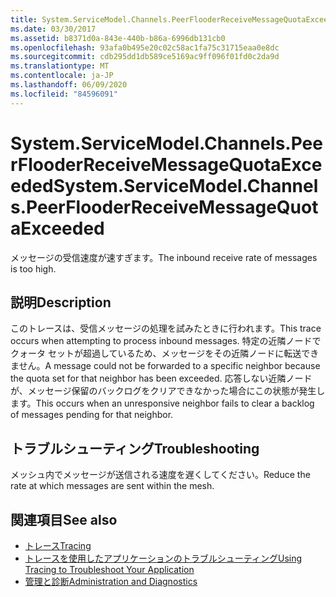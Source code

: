```yaml
---
title: System.ServiceModel.Channels.PeerFlooderReceiveMessageQuotaExceeded
ms.date: 03/30/2017
ms.assetid: b8371d0a-843e-440b-b86a-6996db131cb0
ms.openlocfilehash: 93afa0b495e20c02c58ac1fa75c31715eaa0e8dc
ms.sourcegitcommit: cdb295dd1db589ce5169ac9ff096f01fd0c2da9d
ms.translationtype: MT
ms.contentlocale: ja-JP
ms.lasthandoff: 06/09/2020
ms.locfileid: "84596091"
---
```

# <a name="systemservicemodelchannelspeerflooderreceivemessagequotaexceeded"></a><span data-ttu-id="c61df-102">System.ServiceModel.Channels.PeerFlooderReceiveMessageQuotaExceeded</span><span class="sxs-lookup"><span data-stu-id="c61df-102">System.ServiceModel.Channels.PeerFlooderReceiveMessageQuotaExceeded</span></span>
<span data-ttu-id="c61df-103">メッセージの受信速度が速すぎます。</span><span class="sxs-lookup"><span data-stu-id="c61df-103">The inbound receive rate of messages is too high.</span></span>  
  
## <a name="description"></a><span data-ttu-id="c61df-104">説明</span><span class="sxs-lookup"><span data-stu-id="c61df-104">Description</span></span>  
 <span data-ttu-id="c61df-105">このトレースは、受信メッセージの処理を試みたときに行われます。</span><span class="sxs-lookup"><span data-stu-id="c61df-105">This trace occurs when attempting to process inbound messages.</span></span> <span data-ttu-id="c61df-106">特定の近隣ノードでクォータ セットが超過しているため、メッセージをその近隣ノードに転送できません。</span><span class="sxs-lookup"><span data-stu-id="c61df-106">A message could not be forwarded to a specific neighbor because the quota set for that neighbor has been exceeded.</span></span> <span data-ttu-id="c61df-107">応答しない近隣ノードが、メッセージ保留のバックログをクリアできなかった場合にこの状態が発生します。</span><span class="sxs-lookup"><span data-stu-id="c61df-107">This occurs when an unresponsive neighbor fails to clear a backlog of messages pending for that neighbor.</span></span>  
  
## <a name="troubleshooting"></a><span data-ttu-id="c61df-108">トラブルシューティング</span><span class="sxs-lookup"><span data-stu-id="c61df-108">Troubleshooting</span></span>  
 <span data-ttu-id="c61df-109">メッシュ内でメッセージが送信される速度を遅くしてください。</span><span class="sxs-lookup"><span data-stu-id="c61df-109">Reduce the rate at which messages are sent within the mesh.</span></span>  
  
## <a name="see-also"></a><span data-ttu-id="c61df-110">関連項目</span><span class="sxs-lookup"><span data-stu-id="c61df-110">See also</span></span>

- [<span data-ttu-id="c61df-111">トレース</span><span class="sxs-lookup"><span data-stu-id="c61df-111">Tracing</span></span>](index.md)
- [<span data-ttu-id="c61df-112">トレースを使用したアプリケーションのトラブルシューティング</span><span class="sxs-lookup"><span data-stu-id="c61df-112">Using Tracing to Troubleshoot Your Application</span></span>](using-tracing-to-troubleshoot-your-application.md)
- [<span data-ttu-id="c61df-113">管理と診断</span><span class="sxs-lookup"><span data-stu-id="c61df-113">Administration and Diagnostics</span></span>](../index.md)
